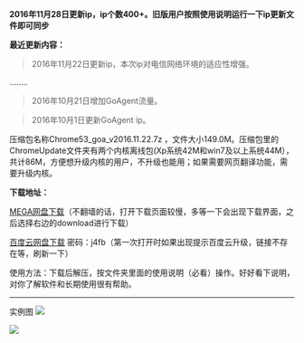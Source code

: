 **2016年11月28日更新ip，ip个数400+。旧版用户按照使用说明运行一下ip更新文件即可同步**

**最近更新内容：**

> 2016年11月22日更新ip，本次ip对电信网络环境的适应性增强。

........

> 2016年10月21日增加GoAgent流量。

> 2016年10月1日更新GoAgent ip。


压缩包名称Chrome53_goa_v2016.11.22.7z ，文件大小149.0M。压缩包里的ChromeUpdate文件夹有两个内核离线包(Xp系统42M和win7及以上系统44M），共计86M，方便想升级内核的用户，不升级也能用；如果需要网页翻译功能，需要升级内核。


**下载地址：**

[MEGA网盘下载](https://mega.nz/#!8kAiTLQL!SFUHJcn-yZ5g2oXVounavJTLEsCGrG9_4agCuQXxBxo)（不翻墙的话，打开下载页面较慢，多等一下会出现下载界面，之后选择右边的download进行下载）

[百度云网盘下载](http://pan.baidu.com/s/1qYpkvrI) 密码：j4fb（第一次打开时如果出现提示百度云升级，链接不存在等，刷新一下）


使用方法：下载后解压，按文件夹里面的使用说明（必看）操作。好好看下说明，对你了解软件和长期使用很有帮助。

***
实例图
![](https://raw.githubusercontent.com/Alvin9999/pac2/master/goagent综合版使用1.png)

![](https://raw.githubusercontent.com/Alvin9999/pac2/master/GOA1.png)